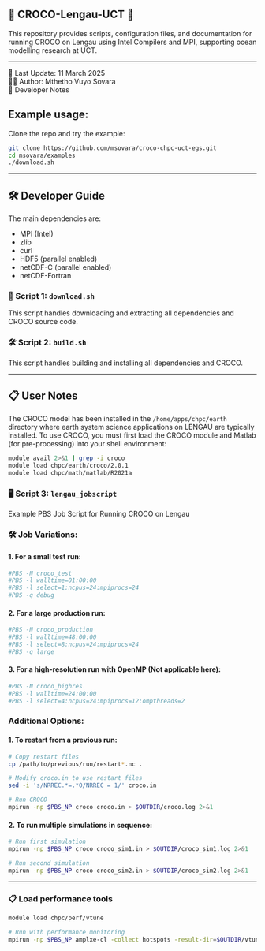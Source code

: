 ## 🌊 CROCO-Lengau-UCT 🌊

This repository provides scripts, configuration files, and documentation for running CROCO on Lengau using Intel Compilers and MPI, supporting ocean modelling research at UCT.
___
📅 Last Update: 11 March 2025 \
👨‍💻 Author: Mthetho Vuyo Sovara \
📝 Developer Notes 

## Example usage: 
Clone the repo and try the example:

```bash
git clone https://github.com/msovara/croco-chpc-uct-egs.git
cd msovara/examples
./download.sh
```
____
## 🛠️ Developer Guide
The main dependencies are:

- MPI (Intel)
- zlib
- curl
- HDF5 (parallel enabled) 
- netCDF-C (parallel enabled) 
- netCDF-Fortran

### 🚀 Script 1: ```download.sh```
This script handles downloading and extracting all dependencies and CROCO source code.

### 🛠️ Script 2: ```build.sh```
This script handles building and installing all dependencies and CROCO.

____
## 📋 User Notes
 
The CROCO model has been installed in the ```/home/apps/chpc/earth``` directory where earth system science applications on LENGAU are typically installed. To use CROCO, you must first load the CROCO module and Matlab (for pre-processing) into your shell environment:
```bash
module avail 2>&1 | grep -i croco
module load chpc/earth/croco/2.0.1
module load chpc/math/matlab/R2021a
```

### 🖥️ Script 3: ```lengau_jobscript``` 
Example PBS Job Script for Running CROCO on Lengau
### 🛠️ Job Variations:

#### 1. For a small test run:
```bash
#PBS -N croco_test
#PBS -l walltime=01:00:00
#PBS -l select=1:ncpus=24:mpiprocs=24
#PBS -q debug
```

#### 2. For a large production run:
```bash
#PBS -N croco_production
#PBS -l walltime=48:00:00
#PBS -l select=8:ncpus=24:mpiprocs=24
#PBS -q large
```

#### 3. For a high-resolution run with OpenMP (Not applicable here): 
```bash
#PBS -N croco_highres
#PBS -l walltime=24:00:00
#PBS -l select=4:ncpus=24:mpiprocs=12:ompthreads=2
```

### Additional Options:

#### 1. To restart from a previous run:
```bash
# Copy restart files
cp /path/to/previous/run/restart*.nc .

# Modify croco.in to use restart files
sed -i 's/NRREC.*=.*0/NRREC = 1/' croco.in

# Run CROCO
mpirun -np $PBS_NP croco croco.in > $OUTDIR/croco.log 2>&1
```

#### 2. To run multiple simulations in sequence:
```bash
# Run first simulation
mpirun -np $PBS_NP croco croco_sim1.in > $OUTDIR/croco_sim1.log 2>&1

# Run second simulation
mpirun -np $PBS_NP croco croco_sim2.in > $OUTDIR/croco_sim2.log 2>&1
```
___
### 📋 Load performance tools
```bash
module load chpc/perf/vtune

# Run with performance monitoring
mpirun -np $PBS_NP amplxe-cl -collect hotspots -result-dir=$OUTDIR/vtune_results -- croco croco.in
```
